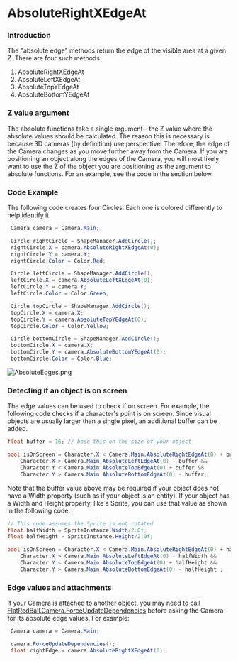 # AbsoluteRightXEdgeAt

### Introduction

The "absolute edge" methods return the edge of the visible area at a given Z. There are four such methods:

1. AbsoluteRightXEdgeAt
2. AbsoluteLeftXEdgeAt
3. AbsoluteTopYEdgeAt
4. AbsoluteBottomYEdgeAt

### Z value argument

The absolute functions take a single argument - the Z value where the absolute values should be calculated. The reason this is necessary is because 3D cameras (by definition) use perspective. Therefore, the edge of the Camera changes as you move further away from the Camera. If you are positioning an object along the edges of the Camera, you will most likely want to use the Z of the object you are positioning as the argument to absolute functions. For an example, see the code in the section below.

### Code Example

The following code creates four Circles. Each one is colored differently to help identify it.

```csharp
 Camera camera = Camera.Main;

 Circle rightCircle = ShapeManager.AddCircle();
 rightCircle.X = camera.AbsoluteRightXEdgeAt(0);
 rightCircle.Y = camera.Y;
 rightCircle.Color = Color.Red;

 Circle leftCircle = ShapeManager.AddCircle();
 leftCircle.X = camera.AbsoluteLeftXEdgeAt(0);
 leftCircle.Y = camera.Y;
 leftCircle.Color = Color.Green;

 Circle topCircle = ShapeManager.AddCircle();
 topCircle.X = camera.X;
 topCircle.Y = camera.AbsoluteTopYEdgeAt(0);
 topCircle.Color = Color.Yellow;

 Circle bottomCircle = ShapeManager.AddCircle();
 bottomCircle.X = camera.X;
 bottomCircle.Y = camera.AbsoluteBottomYEdgeAt(0);
 bottomCircle.Color = Color.Blue;
```

![AbsoluteEdges.png](../../../.gitbook/assets/migrated\_media-AbsoluteEdges.png)

### Detecting if an object is on screen

The edge values can be used to check if on screen. For example, the following code checks if a character's point is on screen. Since visual objects are usually larger than a single pixel, an additional buffer can be added.

```csharp
float buffer = 16; // base this on the size of your object

bool isOnScreen = Character.X < Camera.Main.AbsoluteRightEdgeAt(0) + buffer &&
    Character.X > Camera.Main.AbsoluteLeftEdgeAt(0) - buffer &&
    Character.Y < Camera.Main.AbsoluteTopEdgeAt(0) + buffer &&
    Character.Y > Camera.Main.AbsoluteBottomEdgeAt(0) - buffer;
```

Note that the buffer value above may be required if your object does not have a Width property (such as if your object is an entity). If your object has a Width and Height property, like a Sprite, you can use that value as shown in the following code:

```csharp
// This code assumes the Sprite is not rotated
float halfWidth = SpriteInstance.Width/2.0f;
float halfHeight = SpriteInstance.Height/2.0f;

bool isOnScreen = Character.X < Camera.Main.AbsoluteRightEdgeAt(0) + halfWidth &&
    Character.X > Camera.Main.AbsoluteLeftEdgeAt(0) - halfWidth &&
    Character.Y < Camera.Main.AbsoluteTopEdgeAt(0) + halfHeight &&
    Character.Y > Camera.Main.AbsoluteBottomEdgeAt(0) - halfHeight ;
```

### Edge values and attachments

If your Camera is attached to another object, you may need to call [FlatRedBall.Camera.ForceUpdateDependencies](../../../frb/docs/index.php) before asking the Camera for its absolute edge values. For example:

```csharp
 Camera camera = Camera.Main;

 camera.ForceUpdateDependencies();
 float rightEdge = camera.AbsoluteRightXEdgeAt(0);
```
